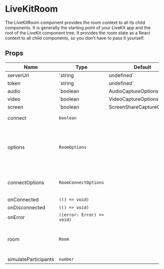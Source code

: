 <!--
!!!! Autogenerated File !!!!
This file was created by @livekit/components-docs-gen and should not be changed manually.
The contents of this file can be replaced at any time which would lead to the loss of all manual changes.
-->

# LiveKitRoom

The LiveKitRoom component provides the room context to all its child components. It is generally the starting point of your LiveKit app and the root of the LiveKit component tree. It provides the room state as a React context to all child components, so you don't have to pass it yourself.


## Props

| Name | Type | Default | Description |
| --- | --- | --- | --- |
| serverUrl | `string | undefined` |  | URL to the LiveKit server. For example: `wss://<domain>.livekit.cloud` To simplify the implementation, `undefined` is also accepted as an intermediate value, but only with a valid string url can the connection be established. |
| token | `string | undefined` |  | A user specific access token for a client to authenticate to the room. This token is necessary to establish a connection to the room. To simplify the implementation, `undefined` is also accepted as an intermediate value, but only with a valid string token can the connection be established. @see https://docs.livekit.io/cloud/project-management/keys-and-tokens/#generating-access-tokens |
| audio | `boolean | AudioCaptureOptions` |  | Enable audio capabilities in your LiveKit room. @defaultValue `true` @see https://docs.livekit.io/client-sdk-js/interfaces/AudioCaptureOptions.html |
| video | `boolean | VideoCaptureOptions` |  | Enable video capabilities in your LiveKit room. @defaultValue `true` @see https://docs.livekit.io/client-sdk-js/interfaces/VideoCaptureOptions.html |
| screen | `boolean | ScreenShareCaptureOptions` |  | Enable screen share capabilities in your LiveKit room. @defaultValue `true` @see https://docs.livekit.io/client-sdk-js/interfaces/ScreenShareCaptureOptions.html |
| connect | `boolean` |  | If set to true a connection to LiveKit room is initiated. @defaultValue `true` |
| options | `RoomOptions` |  | Options for when creating a new room. When you pass your own room instance to this component, these options have no effect. Instead, set the options directly in the room instance. @see https://docs.livekit.io/client-sdk-js/interfaces/RoomOptions.html |
| connectOptions | `RoomConnectOptions` |  | Define options how to connect to the LiveKit server. @see https://docs.livekit.io/client-sdk-js/interfaces/RoomConnectOptions.html |
| onConnected | `(() => void)` |  |  |
| onDisconnected | `(() => void)` |  |  |
| onError | `((error: Error) => void)` |  |  |
| room | `Room` |  | Optional room instance. By passing your own room instance you overwrite the `options` parameter, make sure to set the options directly on the room instance itself. |
| simulateParticipants | `number` |  |  |

